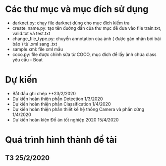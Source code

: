 # Các thư mục và mục đích sử dụng
* darknet.py: chạy file darknet dùng cho mục đích kiểm tra
* create_name.py: tạo tên đường dẫn của thư mục để đưa vào file train.txt, valid.txt và test.txt
* change_file_type.py: chuyển annotation của ảnh ( được gán nhãn bởi bài báo ) từ .xml sang .txt
* sample.xml: file xml mẫu
* coco.py: file được chỉnh sửa từ COCO, mục đích để lấy ảnh chứa class yêu cầu - Boat
# Dự kiến
* Bắt đầu ghi chép **23/2/2020
* Dự kiến hoàn thiện phần Detection 1/3/2020
* Dự kiến hoàn thiện phần Classification 1/4/2020
* Dự kiến hoàn thiện phần thiết kế hệ thống Camera và phần cứng 1/4/2020
* Dự kiến hoàn kiện Đồ án tốt nghiệp 2020 15/4/2020
# Quá trình hình thành đề tài
## T3 25/2/2020 

